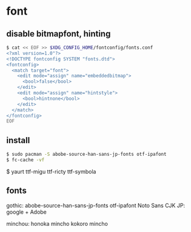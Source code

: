 font
====

## disable bitmapfont, hinting

```bash
$ cat << EOF >> $XDG_CONFIG_HOME/fontconfig/fonts.conf
<?xml version=1.0"?>
<!DOCTYPE fontconfig SYSTEM "fonts.dtd">
<fontconfig>
  <match target="font">
    <edit mode="assign" name="embeddedbitmap">
      <bool>false</bool>
    </edit>
    <edit mode="assign" name="hintstyle">
      <bool>hintnone</bool>
    </edit>
  </match>
</fontconfig>
EOF
```


## install

```bash
$ sudo pacman -S abobe-source-han-sans-jp-fonts otf-ipafont
$ fc-cache -vf
```

$ yaurt ttf-migu ttf-ricty ttf-symbola


## fonts

gothic:
abobe-source-han-sans-jp-fonts
otf-ipafont
Noto Sans CJK JP: google + Adobe

minchou:
honoka mincho
kokoro mincho


